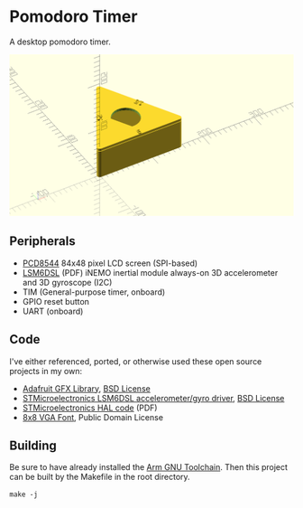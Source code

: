 Pomodoro Timer
==============

A desktop pomodoro timer.

![A rendered view of the case](mechanical/case.png)

Peripherals
-----------

- [PCD8544](https://learn.adafruit.com/nokia-5110-3310-monochrome-lcd) 84x48 pixel LCD screen (SPI-based)
- [LSM6DSL](https://www.st.com/resource/en/datasheet/lsm6dsl.pdf) (PDF) iNEMO inertial module always-on 3D accelerometer and 3D gyroscope (I2C)
- TIM (General-purpose timer, onboard)
- GPIO reset button
- UART (onboard)

Code
----

I've either referenced, ported, or otherwise used these open source projects in my own:

- [Adafruit GFX Library](https://github.com/Adafruit/Adafruit-GFX-Library), [BSD License](https://github.com/adafruit/Adafruit-GFX-Library/blob/master/license.txt)
- [STMicroelectronics LSM6DSL accelerometer/gyro driver](https://github.com/STMicroelectronics/stm32-lsm6dsl), [BSD License](https://opensource.org/licenses/BSD-3-Clause)
- [STMicroelectronics HAL code](https://www.st.com/resource/en/user_manual/um1884-description-of-stm32l4l4-hal-and-lowlayer-drivers-stmicroelectronics.pdf) (PDF)
- [8x8 VGA Font](https://github.com/dhepper/font8x8), Public Domain License

Building
--------

Be sure to have already installed the [Arm GNU Toolchain](https://developer.arm.com/tools-and-software/open-source-software/developer-tools/gnu-toolchain).
Then this project can be built by the Makefile in the root directory.

```
make -j
```
